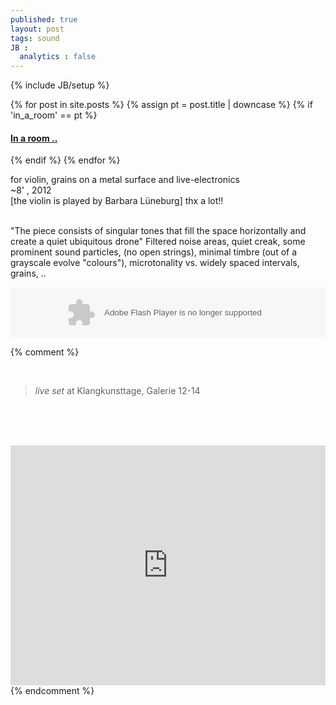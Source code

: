 ```yaml
---
published: true
layout: post
tags: sound
JB :
  analytics : false
---
```


{% include JB/setup %}


{% for post in site.posts %}
	{% assign pt = post.title | downcase %}
	{% if 'in_a_room' == pt %}
<h4><a href="{{ BASE_PATH }}{{ post.url }}">In a room ..</a></h4>
	{% endif %}
{% endfor %}

<p>
for violin, grains on a metal surface and live-electronics<br />
~8' , 2012<br />
[the violin is played by Barbara Lüneburg] thx a lot!!<br /><br />

"The piece consists of singular tones that fill the space horizontally and create a quiet ubiquitous drone"
Filtered noise areas, quiet creak, some prominent sound particles, (no open strings), minimal timbre (out of a grayscale evolve "colours"), microtonality vs. widely spaced intervals, grains, ..<br />
</p>

<div>
	<object height="81" width="100%"> <param name="movie" value="https://player.soundcloud.com/player.swf?url=https%3A//api.soundcloud.com/tracks/124203709&amp;show_comments=true&amp;
	auto_play=false&amp;color=ff7700"></param> <param name="allowscriptaccess" value="always"></param> <embed allowscriptaccess="always" height="81" src="https://player.soundcloud.com/player.swf?url=https%3A//api.soundcloud.com/tracks/124203709&amp;show_comments=true&amp;auto_play=false&amp;color=ff7700" type="application/x-shockwave-flash" width="100%"></embed> </object>    
</div>


{% comment %}
<p>
<br />
<blockquote>
    <em>live set</em> at Klangkunsttage, Galerie 12-14<br />
</blockquote>
<br /><br /><br />
</p>


<iframe width="100%" height="384" frameborder="0" allowfullscreen="" webkitallowfullscreen="" src="http://player.vimeo.com/video/74517369?title=0&amp;byline=0&amp;portrait=0">
</iframe>
{% endcomment %}





